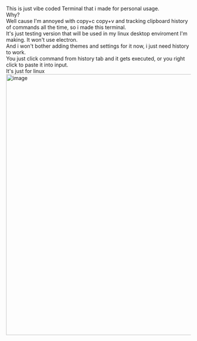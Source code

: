 This is just vibe coded Terminal that i made for personal usage. <br>
Why?<br>
Well cause I'm annoyed with copy+c copy+v and tracking clipboard history of commands all the time,
so i made this terminal. <br> It's just testing version that will be used in my linux desktop enviroment I'm making.
It won't use electron. <br> And i won't bother adding themes and settings for it now, i just need history to work. <br>
You just click command from history tab and it gets executed, or you right click to paste it into input. <br>
It's just for linux
<img width="1266" height="709" alt="image" src="https://github.com/user-attachments/assets/afb2879e-55c4-4d9b-97cc-15ef03c3406d" />
